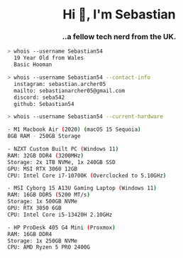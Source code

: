 <h1 align="center">Hi 👋, I'm Sebastian</h1>
<h3 align="center">..a fellow tech nerd from the UK.</h3>

````bash
> whois --username Sebastian54
  19 Year Old from Wales
  Basic Hooman
````

````bash
> whois --username Sebastian54 --contact-info
  instagram: sebastian.archer05
  mailto: sebastianarcher05@gmail.com
  discord: seba542
  github: Sebastian54
````

````bash
> whois --username Sebastian54 --current-hardware

- M1 Macbook Air (2020) (macOS 15 Sequoia)
8GB RAM - 250GB Storage

- NZXT Custom Built PC (Windows 11)
RAM: 32GB DDR4 (3200MHz)
Storage: 2x 1TB NVMe, 1x 240GB SSD
GPU: MSI RTX 3060 12GB
CPU: Intel Core i7-10700K (Overclocked to 5.10GHz)

- MSI Cyborg 15 A13U Gaming Laptop (Windows 11)
RAM: 16GB DDR5 (5200 MT/s)
Storage: 1x 500GB NVMe
GPU: RTX 3050 6GB
CPU: Intel Core i5-13420H 2.10GHz

- HP ProDesk 405 G4 Mini (Proxmox)
RAM: 16GB DDR4
Storage: 1x 250GB NVMe
CPU: AMD Ryzen 5 PRO 2400G
